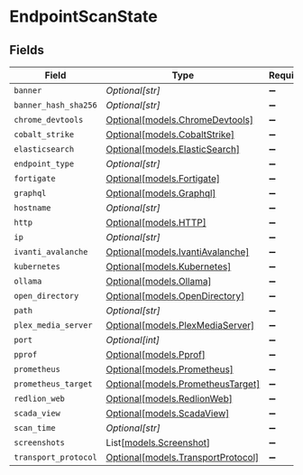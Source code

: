 # EndpointScanState


## Fields

| Field                                                                | Type                                                                 | Required                                                             | Description                                                          |
| -------------------------------------------------------------------- | -------------------------------------------------------------------- | -------------------------------------------------------------------- | -------------------------------------------------------------------- |
| `banner`                                                             | *Optional[str]*                                                      | :heavy_minus_sign:                                                   | N/A                                                                  |
| `banner_hash_sha256`                                                 | *Optional[str]*                                                      | :heavy_minus_sign:                                                   | N/A                                                                  |
| `chrome_devtools`                                                    | [Optional[models.ChromeDevtools]](../models/chromedevtools.md)       | :heavy_minus_sign:                                                   | N/A                                                                  |
| `cobalt_strike`                                                      | [Optional[models.CobaltStrike]](../models/cobaltstrike.md)           | :heavy_minus_sign:                                                   | N/A                                                                  |
| `elasticsearch`                                                      | [Optional[models.ElasticSearch]](../models/elasticsearch.md)         | :heavy_minus_sign:                                                   | N/A                                                                  |
| `endpoint_type`                                                      | *Optional[str]*                                                      | :heavy_minus_sign:                                                   | N/A                                                                  |
| `fortigate`                                                          | [Optional[models.Fortigate]](../models/fortigate.md)                 | :heavy_minus_sign:                                                   | N/A                                                                  |
| `graphql`                                                            | [Optional[models.Graphql]](../models/graphql.md)                     | :heavy_minus_sign:                                                   | N/A                                                                  |
| `hostname`                                                           | *Optional[str]*                                                      | :heavy_minus_sign:                                                   | N/A                                                                  |
| `http`                                                               | [Optional[models.HTTP]](../models/http.md)                           | :heavy_minus_sign:                                                   | N/A                                                                  |
| `ip`                                                                 | *Optional[str]*                                                      | :heavy_minus_sign:                                                   | N/A                                                                  |
| `ivanti_avalanche`                                                   | [Optional[models.IvantiAvalanche]](../models/ivantiavalanche.md)     | :heavy_minus_sign:                                                   | N/A                                                                  |
| `kubernetes`                                                         | [Optional[models.Kubernetes]](../models/kubernetes.md)               | :heavy_minus_sign:                                                   | N/A                                                                  |
| `ollama`                                                             | [Optional[models.Ollama]](../models/ollama.md)                       | :heavy_minus_sign:                                                   | N/A                                                                  |
| `open_directory`                                                     | [Optional[models.OpenDirectory]](../models/opendirectory.md)         | :heavy_minus_sign:                                                   | N/A                                                                  |
| `path`                                                               | *Optional[str]*                                                      | :heavy_minus_sign:                                                   | N/A                                                                  |
| `plex_media_server`                                                  | [Optional[models.PlexMediaServer]](../models/plexmediaserver.md)     | :heavy_minus_sign:                                                   | N/A                                                                  |
| `port`                                                               | *Optional[int]*                                                      | :heavy_minus_sign:                                                   | N/A                                                                  |
| `pprof`                                                              | [Optional[models.Pprof]](../models/pprof.md)                         | :heavy_minus_sign:                                                   | N/A                                                                  |
| `prometheus`                                                         | [Optional[models.Prometheus]](../models/prometheus.md)               | :heavy_minus_sign:                                                   | N/A                                                                  |
| `prometheus_target`                                                  | [Optional[models.PrometheusTarget]](../models/prometheustarget.md)   | :heavy_minus_sign:                                                   | N/A                                                                  |
| `redlion_web`                                                        | [Optional[models.RedlionWeb]](../models/redlionweb.md)               | :heavy_minus_sign:                                                   | N/A                                                                  |
| `scada_view`                                                         | [Optional[models.ScadaView]](../models/scadaview.md)                 | :heavy_minus_sign:                                                   | N/A                                                                  |
| `scan_time`                                                          | *Optional[str]*                                                      | :heavy_minus_sign:                                                   | N/A                                                                  |
| `screenshots`                                                        | List[[models.Screenshot](../models/screenshot.md)]                   | :heavy_minus_sign:                                                   | N/A                                                                  |
| `transport_protocol`                                                 | [Optional[models.TransportProtocol]](../models/transportprotocol.md) | :heavy_minus_sign:                                                   | N/A                                                                  |